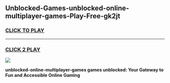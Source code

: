 
## Unblocked-Games-unblocked-online-multiplayer-games-Play-Free-gk2jt
<h3>
<a href="https://premium76.site?title=unblocked-online-multiplayer-games&ref=17A">CLICK TO PLAY</a></h3>
<hr>

<h3>
<a href="https://premium76.site?title=unblocked-online-multiplayer-games&ref=17A">CLICK 2 PLAY</a>
  
</h3>

<a href="https://premium76.site?title=unblocked-online-multiplayer-games&ref=17A"><img src="https://clearcache.store/games.png"></a>


**unblocked-online-multiplayer-games games unblocked: Your Gateway to Fun and Accessible Online Gaming**
